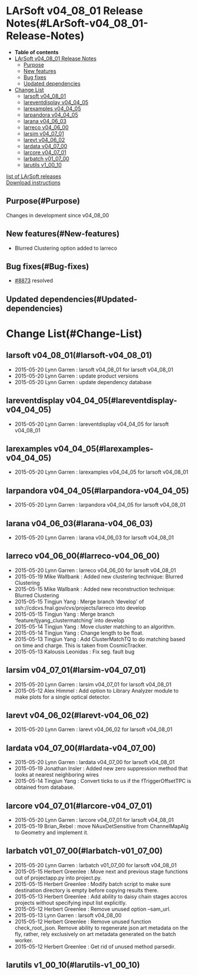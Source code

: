 LArSoft v04\_08\_01 Release Notes(#LArSoft-v04_08_01-Release-Notes)
======================================================================

-   **Table of contents**
-   [LArSoft v04\_08\_01 Release Notes](#LArSoft-v04_08_01-Release-Notes)
    -   [Purpose](#Purpose)
    -   [New features](#New-features)
    -   [Bug fixes](#Bug-fixes)
    -   [Updated dependencies](#Updated-dependencies)
-   [Change List](#Change-List)
    -   [larsoft v04\_08\_01](#larsoft-v04_08_01)
    -   [lareventdisplay v04\_04\_05](#lareventdisplay-v04_04_05)
    -   [larexamples v04\_04\_05](#larexamples-v04_04_05)
    -   [larpandora v04\_04\_05](#larpandora-v04_04_05)
    -   [larana v04\_06\_03](#larana-v04_06_03)
    -   [larreco v04\_06\_00](#larreco-v04_06_00)
    -   [larsim v04\_07\_01](#larsim-v04_07_01)
    -   [larevt v04\_06\_02](#larevt-v04_06_02)
    -   [lardata v04\_07\_00](#lardata-v04_07_00)
    -   [larcore v04\_07\_01](#larcore-v04_07_01)
    -   [larbatch v01\_07\_00](#larbatch-v01_07_00)
    -   [larutils v1\_00\_10](#larutils-v1_00_10)

[list of LArSoft releases](LArSoft_release_list)\
[Download instructions](http://scisoft.fnal.gov/scisoft/bundles/larsoft/v04_08_01/larsoft-v04_08_01.html)

Purpose(#Purpose)
--------------------

Changes in development since v04\_08\_00

New features(#New-features)
------------------------------

-   Blurred Clustering option added to larreco

Bug fixes(#Bug-fixes)
------------------------

-   [\#8873](/redmine/issues/8873 "Bug: ChannelMapAlg::NSensitiveAuxDet() has no implementation (Closed)") resolved

Updated dependencies(#Updated-dependencies)
----------------------------------------------

Change List(#Change-List)
============================

larsoft v04\_08\_01(#larsoft-v04_08_01)
------------------------------------------

-   2015-05-20 Lynn Garren : larsoft v04\_08\_01 for larsoft v04\_08\_01
-   2015-05-20 Lynn Garren : update product versions
-   2015-05-20 Lynn Garren : update dependency database

lareventdisplay v04\_04\_05(#lareventdisplay-v04_04_05)
----------------------------------------------------------

-   2015-05-20 Lynn Garren : lareventdisplay v04\_04\_05 for larsoft v04\_08\_01

larexamples v04\_04\_05(#larexamples-v04_04_05)
--------------------------------------------------

-   2015-05-20 Lynn Garren : larexamples v04\_04\_05 for larsoft v04\_08\_01

larpandora v04\_04\_05(#larpandora-v04_04_05)
------------------------------------------------

-   2015-05-20 Lynn Garren : larpandora v04\_04\_05 for larsoft v04\_08\_01

larana v04\_06\_03(#larana-v04_06_03)
----------------------------------------

-   2015-05-20 Lynn Garren : larana v04\_06\_03 for larsoft v04\_08\_01

larreco v04\_06\_00(#larreco-v04_06_00)
------------------------------------------

-   2015-05-20 Lynn Garren : larreco v04\_06\_00 for larsoft v04\_08\_01
-   2015-05-19 Mike Wallbank : Added new clustering technique: Blurred Clustering
-   2015-05-15 Mike Wallbank : Added new reconstruction technique: Blurred Clustering
-   2015-05-15 Tingjun Yang : Merge branch ‘develop’ of ssh://cdcvs.fnal.gov/cvs/projects/larreco into develop
-   2015-05-15 Tingjun Yang : Merge branch ‘feature/tjyang\_clustermatching’ into develop
-   2015-05-14 Tingjun Yang : Move cluster matching to an algorithm.
-   2015-05-14 Tingjun Yang : Change length to be float.
-   2015-05-13 Tingjun Yang : Add ClusterMatchTQ to do matching based on time and charge. This is taken from CosmicTracker.
-   2015-05-13 Kalousis Leonidas : Fix seg. fault bug

larsim v04\_07\_01(#larsim-v04_07_01)
----------------------------------------

-   2015-05-20 Lynn Garren : larsim v04\_07\_01 for larsoft v04\_08\_01
-   2015-05-12 Alex Himmel : Add option to Library Analyzer module to make plots for a single optical detector.

larevt v04\_06\_02(#larevt-v04_06_02)
----------------------------------------

-   2015-05-20 Lynn Garren : larevt v04\_06\_02 for larsoft v04\_08\_01

lardata v04\_07\_00(#lardata-v04_07_00)
------------------------------------------

-   2015-05-20 Lynn Garren : lardata v04\_07\_00 for larsoft v04\_08\_01
-   2015-05-19 Jonathan Insler : Added new zero suppression method that looks at nearest neighboring wires
-   2015-05-14 Tingjun Yang : Convert ticks to us if the fTriggerOffsetTPC is obtained from database.

larcore v04\_07\_01(#larcore-v04_07_01)
------------------------------------------

-   2015-05-20 Lynn Garren : larcore v04\_07\_01 for larsoft v04\_08\_01
-   2015-05-19 Brian\_Rebel : move NAuxDetSensitive from ChannelMapAlg to Geometry and implement it.

larbatch v01\_07\_00(#larbatch-v01_07_00)
--------------------------------------------

-   2015-05-20 Lynn Garren : larbatch v01\_07\_00 for larsoft v04\_08\_01
-   2015-05-15 Herbert Greenlee : Move next and previous stage functions out of projectapp.py into project.py.
-   2015-05-15 Herbert Greenlee : Modify batch script to make sure destination directory is empty before copying results there.
-   2015-05-13 Herbert Greenlee : Add ability to daisy chain stages accros projects without specifying input list explicitly.
-   2015-05-12 Herbert Greenlee : Remove unused option –sam\_url.
-   2015-05-13 Lynn Garren : larsoft v04\_08\_00
-   2015-05-12 Herbert Greenlee : Remove unused function check\_root\_json. Remove ability to regenerate json art metadata on the fly, rather, rely exclusively on art metadata generated on the batch worker.
-   2015-05-12 Herbert Greenlee : Get rid of unused method parsedir.

larutils v1\_00\_10(#larutils-v1_00_10)
------------------------------------------

